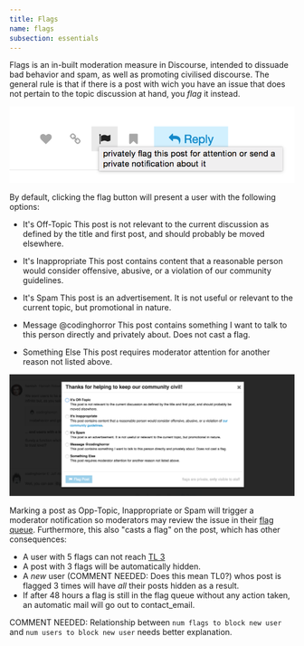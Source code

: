 ```yaml
---
title: Flags
name: flags
subsection: essentials
---
```


Flags is an in-built moderation measure in Discourse, intended to dissuade bad behavior and spam, as well as promoting civilised discourse. The general rule is that if there is a post with wich you have an issue that does not pertain to the topic discussion at hand, you *flag* it instead.

<img src="../../public/resources/users/flags/flags_button.png">

By default, clicking the flag button will present a user with the following options:

- It's Off-Topic
This post is not relevant to the current discussion as defined by the title and first post, and should probably be moved elsewhere.

- It's Inappropriate
This post contains content that a reasonable person would consider offensive, abusive, or a violation of our community guidelines.

- It's Spam
This post is an advertisement. It is not useful or relevant to the current topic, but promotional in nature.

- Message @codinghorror
This post contains something I want to talk to this person directly and privately about. Does not cast a flag.

- Something Else
This post requires moderator attention for another reason not listed above.

<img src="../../public/resources/flags_dialog.png">

Marking a post as Opp-Topic, Inappropriate or Spam will trigger a moderator notification so moderators may review the issue in their [flag queue](). Furthermore, this also "casts a flag" on the post, which has other consequences:

- A user with 5 flags can not reach [TL 3]()
- A post with 3 flags will be automatically hidden.
- A *new* user (COMMENT NEEDED: Does this mean TL0?) whos post is flagged 3 times will have *all* their posts hidden as a result.
- If after 48 hours a flag is still in the flag queue without any action taken, an automatic mail will go out to contact_email.

COMMENT NEEDED: Relationship between `num flags to block new user` and  `num users to block new user` needs better explanation.
